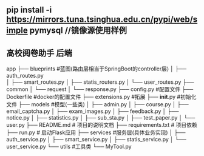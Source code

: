 ## pip install -i https://mirrors.tuna.tsinghua.edu.cn/pypi/web/simple pymysql  //镜像源使用样例

## 高校阅卷助手 后端
app
├── blueprints              #蓝图(路由层相当于SpringBoot的controller层)
│   ├── auth_routes.py              
│   ├── smart_routes.py
│   ├── statis_routers.py
│   └── user_routes.py
├── common
│   └── request
│       └── response.py
├── config.py               #配置文件
├── Dockerfile              #docker的配置文件
├── extensions.py           #拓展
├── __init__.py             #初始化文件
├── models                  #模型(一些类)
│   ├── admin.py
│   ├── course.py
│   ├── email_captcha.py
│   ├── exam_images.py
│   ├── feedback.py
│   ├── notice.py
│   ├── statistics.py
│   ├── sub_sta.py
│   ├── test_paper.py
│   └── user.py
├── README.md               # 项目的说明文档
├── requirements.txt        # 项目依赖 
├── run.py                  # 启动Flask应用 
├── services                #服务层(具体业务实现)
│   ├── auth_service.py
│   ├── smart_service.py
│   ├── statis_service.py
│   └── user_service.py
└── utils                   #工具类
    └── MyTool.py



